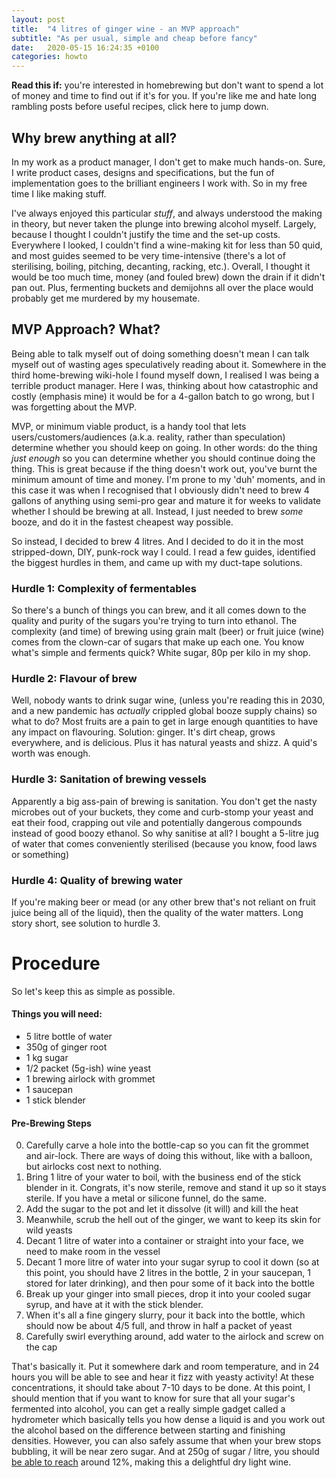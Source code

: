 ```yaml
---
layout: post
title:  "4 litres of ginger wine - an MVP approach"
subtitle: "As per usual, simple and cheap before fancy"
date:   2020-05-15 16:24:35 +0100
categories: howto
---
```


**Read this if:** you're interested in homebrewing but don't want to spend a lot of money and time to find out if it's for you. If you're like me and hate long rambling posts before useful recipes, click here to jump down.

## Why brew anything at all?
In my work as a product manager, I don't get to make much hands-on. Sure, I write product cases, designs and specifications, but the fun of implementation goes to the brilliant engineers I work with. So in my free time I like making stuff.

I've always enjoyed this particular _stuff_, and always understood the making in theory, but never taken the plunge into brewing alcohol myself. Largely, because I thought I couldn't justify the time and the set-up costs. Everywhere I looked, I couldn't find a wine-making kit for less than 50 quid, and most guides seemed to be very time-intensive (there's a lot of sterilising, boiling, pitching, decanting, racking, etc.). Overall, I thought it would be too much time, money (and fouled brew) down the drain if it didn't pan out. Plus, fermenting buckets and demijohns all over the place would probably get me murdered by my housemate.

## MVP Approach? What?

Being able to talk myself out of doing something doesn't mean I can talk myself out of wasting ages speculatively reading about it. Somewhere in the third home-brewing wiki-hole I found myself down, I realised I was being a terrible product manager. Here I was, thinking about how catastrophic  and costly (emphasis mine) it would be for a 4-gallon batch to go wrong, but I was forgetting about the MVP.

MVP, or minimum viable product, is a handy tool that lets users/customers/audiences (a.k.a. reality, rather than speculation) determine whether you should keep on going. In other words: do the thing _just enough_ so you can determine whether you should continue doing the thing. This is great because if the thing doesn't work out, you've burnt the minimum amount of time and money. I'm prone to my 'duh' moments, and in this case it was when I recognised that I obviously didn't need to brew 4 gallons of anything using semi-pro gear and mature it for weeks to validate whether I should be brewing at all. Instead, I just needed to brew _some_ booze, and do it in the fastest cheapest way possible. 

So instead, I decided to brew 4 litres. And I decided to do it in the most stripped-down, DIY, punk-rock way I could. I read a few guides, identified the biggest hurdles in them, and came up with my duct-tape solutions.

### Hurdle 1: Complexity of fermentables
So there's a bunch of things you can brew, and it all comes down to the quality and purity of the sugars you're trying to turn into ethanol. The complexity (and time) of brewing using grain malt (beer) or fruit juice (wine) comes from the clown-car of sugars that make up each one. You know what's simple and ferments quick? White sugar, 80p per kilo in my shop.

### Hurdle 2: Flavour of brew
Well, nobody wants to drink sugar wine, (unless you're reading this in 2030, and a new pandemic has *actually* crippled global booze supply chains) so what to do? Most fruits are a pain to get in large enough quantities to have any impact on flavouring. Solution: ginger. It's dirt cheap, grows everywhere, and is delicious. Plus it has natural yeasts and shizz. A quid's worth was enough.

### Hurdle 3: Sanitation of brewing vessels
Apparently a big ass-pain of brewing is sanitation. You don't get the nasty microbes out of your buckets, they come and curb-stomp your yeast and eat their food, crapping out vile and potentially dangerous compounds instead of good boozy ethanol. So why sanitise at all? I bought a 5-litre jug of water that comes conveniently sterilised (because you know, food laws or something)

### Hurdle 4: Quality of brewing water
If you're making beer or mead (or any other brew that's not reliant on fruit juice being all of the liquid), then the quality of the water matters. Long story short, see solution to hurdle 3.

# Procedure
So let's keep this as simple as possible.
#### Things you will need:
- 5 litre bottle of water
- 350g of ginger root
- 1 kg sugar
- 1/2 packet (5g-ish) wine yeast
- 1 brewing airlock with grommet
- 1 saucepan
- 1 stick blender

#### Pre-Brewing Steps
0. Carefully carve a hole into the bottle-cap so you can fit the grommet and air-lock. There are ways of doing this without, like with a balloon, but airlocks cost next to nothing.
1. Bring 1 litre of your water to boil, with the business end of the stick blender in it. Congrats, it's now sterile, remove and stand it up so it stays sterile. If you have a metal or silicone funnel, do the same.
2. Add the sugar to the pot and let it dissolve (it will) and kill the heat
3. Meanwhile, scrub the hell out of the ginger, we want to keep its skin for wild yeasts
4. Decant 1 litre of water into a container or straight into your face, we need to make room in the vessel
5. Decant 1 more litre of water into your sugar syrup to cool it down (so at this point, you should have 2 litres in the bottle, 2 in your saucepan, 1 stored for later drinking), and then pour some of it back into the bottle
6. Break up your ginger into small pieces, drop it into your cooled sugar syrup, and have at it with the stick blender.
7. When it's all a fine gingery slurry, pour it back into the bottle, which should now be about 4/5 full, and throw in half a packet of yeast
8. Carefully swirl everything around, add water to the airlock and screw on the cap

That's basically it. Put it somewhere dark and room temperature, and in 24 hours you will be able to see and hear it fizz with yeasty activity! At these concentrations, it should take about 7-10 days to be done. At this point, I should mention that if you want to know for sure that all your sugar's fermented into alcohol, you can get a really simple gadget called a hydrometer which basically tells you how dense a liquid is and you work out the alcohol based on the difference between starting and finishing densities. However, you can also safely assume that when your brew stops bubbling, it will be near zero sugar. And at 250g of sugar / litre, you should [be able to reach]([http://www.brsquared.org/wine/CalcInfo/HydSugAl.htm](http://www.brsquared.org/wine/CalcInfo/HydSugAl.htm)) around 12%, making this  a delightful dry light wine.

